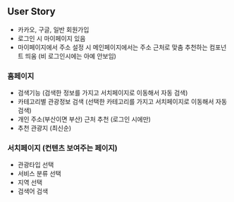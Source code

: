## User Story
- 카카오, 구글, 일반 회원가입
- 로그인 시 마이페이지 있음
- 마이페이지에서 주소 설정 시 메인페이지에서는 주소 근처로 맞춤 추천하는 컴포넌트 띄움 (비 로그인시에는 아예 안보임)

### 홈페이지
- 검색기능 (검색한 정보를 가지고 서치페이지로 이동해서 자동 검색)
- 카테고리별 관광정보 검색 (선택한 카테고리를 가지고 서치페이지로 이동해서 자동 검색)
- 개인 주소(부산이면 부산) 근처 추천 (로그인 시에만)
- 추천 관광지 (최신순)

### 서치페이지 (컨텐츠 보여주는 페이지)
- 관광타입 선택
- 서비스 분류 선택
- 지역 선택
- 검색어 검색